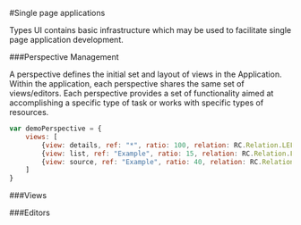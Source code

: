#Single page applications

Types UI contains basic infrastructure which may be used to facilitate single 
page application development.

###Perspective Management

A perspective defines the initial set and layout of views in the Application. Within the application, 
each perspective shares the same set of views/editors.
Each perspective provides a set of functionality aimed at accomplishing a specific type of task or works with 
specific types of resources. 


```javascript
var demoPerspective = {
    views: [
        {view: details, ref: "*", ratio: 100, relation: RC.Relation.LEFT},
        {view: list, ref: "Example", ratio: 15, relation: RC.Relation.LEFT},
        {view: source, ref: "Example", ratio: 40, relation: RC.Relation.BOTTOM},
    ]
}
```

###Views


###Editors